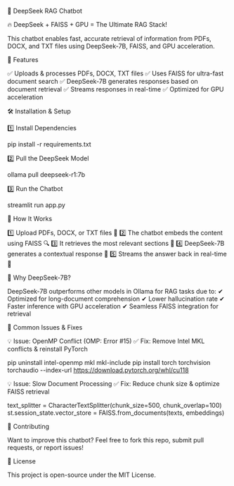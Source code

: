 🚀 DeepSeek RAG Chatbot

🔥 DeepSeek + FAISS + GPU = The Ultimate RAG Stack!

This chatbot enables fast, accurate retrieval of information from PDFs, DOCX, and TXT files using DeepSeek-7B, FAISS, and GPU acceleration.

🔹 Features

✅ Uploads & processes PDFs, DOCX, TXT files
✅ Uses FAISS for ultra-fast document search
✅ DeepSeek-7B generates responses based on document retrieval
✅ Streams responses in real-time
✅ Optimized for GPU acceleration

🛠️ Installation & Setup

1️⃣ Install Dependencies

pip install -r requirements.txt

2️⃣ Pull the DeepSeek Model

ollama pull deepseek-r1:7b

3️⃣ Run the Chatbot

streamlit run app.py

📌 How It Works

1️⃣ Upload PDFs, DOCX, or TXT files 📂
2️⃣ The chatbot embeds the content using FAISS 🔍
3️⃣ It retrieves the most relevant sections 📝
4️⃣ DeepSeek-7B generates a contextual response 💬
5️⃣ Streams the answer back in real-time 🚀

🔹 Why DeepSeek-7B?

DeepSeek-7B outperforms other models in Ollama for RAG tasks due to:
✔ Optimized for long-document comprehension
✔ Lower hallucination rate
✔ Faster inference with GPU acceleration
✔ Seamless FAISS integration for retrieval




📌 Common Issues & Fixes

💡 Issue: OpenMP Conflict (OMP: Error #15)
✅ Fix: Remove Intel MKL conflicts & reinstall PyTorch

pip uninstall intel-openmp mkl mkl-include
pip install torch torchvision torchaudio --index-url https://download.pytorch.org/whl/cu118

💡 Issue: Slow Document Processing
✅ Fix: Reduce chunk size & optimize FAISS retrieval

text_splitter = CharacterTextSplitter(chunk_size=500, chunk_overlap=100)
st.session_state.vector_store = FAISS.from_documents(texts, embeddings)

📌 Contributing

Want to improve this chatbot? Feel free to fork this repo, submit pull requests, or report issues!

📌 License

This project is open-source under the MIT License.
